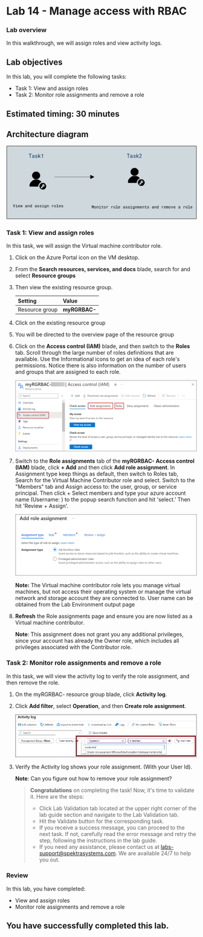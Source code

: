 # Lab 14 - Manage access with RBAC

### Lab overview

In this walkthrough, we will assign roles and view activity logs.

## Lab objectives

In this lab, you will complete the following tasks:

+ Task 1: View and assign roles
+ Task 2: Monitor role assignments and remove a role

## Estimated timing: 30 minutes

## Architecture diagram

![](../images/az900lab14.png)

### Task 1: View and assign roles

In this task, we will assign the Virtual machine contributor role. 

1. Click on the Azure Portal icon on the VM desktop.

1. From the **Search resources, services, and docs** blade, search for and select **Resource groups**

1. Then view the existing resource group. 

    | Setting | Value |
    | -- | -- |
    | Resource group | **myRGRBAC-<inject key="DeploymentID" enableCopy="false"/>** |

     
1. Click on the existing resource group

1. You will be directed to the overview page of the resource group

1. Click on the **Access control (IAM)** blade, and then switch to the **Roles** tab. Scroll through the large number of roles definitions that are available. Use the Informational icons to get an idea of each role's permissions. Notice there is also information on the number of users and groups that are assigned to each role.

   ![image](../images/AZ-900-access.png)

1. Switch to the **Role assignments** tab of the **myRGRBAC-<inject key="DeploymentID" enableCopy="false"/> Access control (IAM)** blade, click **+ Add** and then click **Add role assignment**. In  Assignment type keep things as default, then switch to Roles tab, Search for the Virtual Machine Contributor role and select. Switch to the "Members" tab and Assign access to: the user, group, or service principal. Then click + Select members and type your azure account name (Username: <inject key="AzureAdUserEmail"></inject>) to the popup search function and hit 'select.' Then hit 'Review + Assign'.

    ![image](../images/AZ-900-module-14-addrole.png)

     **Note:** The Virtual machine contributor role lets you manage virtual machines, but not access their operating system or manage the virtual network and storage account they are connected to. User name can be obtained from the Lab Environment output page


1. **Refresh** the Role assignments page and ensure you are now listed as a Virtual machine contributor. 

    **Note**: This assignment does not grant you any additional privileges, since your account has already the Owner role, which includes all privileges associated with the Contributor role.

### Task 2: Monitor role assignments and remove a role

In this task, we will view the activity log to verify the role assignment, and then remove the role. 

1. On the myRGRBAC-<inject key="DeploymentID" enableCopy="false"/> resource group blade, click **Activity log**.

1. Click **Add filter**, select **Operation**, and then **Create role assignment**.

    ![Screenshot of the Activity log page with configured filter.](../images/1503.png)

1. Verify the Activity log shows your role assignment. (With your User Id). 

    **Note**: Can you figure out how to remove your role assignment?

   > **Congratulations** on completing the task! Now, it's time to validate it. Here are the steps:
   > - Click Lab Validation tab located at the upper right corner of the lab guide section and navigate to the Lab Validation tab.
   > - Hit the Validate button for the corresponding task.
   > - If you receive a success message, you can proceed to the next task. If not, carefully read the error message and retry the step, following the instructions in the lab guide.
   > - If you need any assistance, please contact us at labs-support@spektrasystems.com. We are available 24/7 to help you out.
 
### Review
In this lab, you have completed:
- View and assign roles
- Monitor role assignments and remove a role
  
## You have successfully completed this lab.
